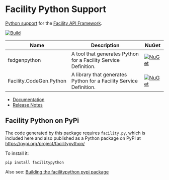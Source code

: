 # Facility Python Support

[Python support](https://facilityapi.github.io/generate/python) for the [Facility API Framework](https://facilityapi.github.io/).

[![Build](https://github.com/FacilityApi/FacilityPython/workflows/Build/badge.svg)](https://github.com/FacilityApi/FacilityPython/actions?query=workflow%3ABuild)

Name | Description | NuGet
--- | --- | ---
fsdgenpython | A tool that generates Python for a Facility Service Definition. | [![NuGet](https://img.shields.io/nuget/v/fsdgenpython.svg)](https://www.nuget.org/packages/fsdgenpython)
Facility.CodeGen.Python | A library that generates Python for a Facility Service Definition. | [![NuGet](https://img.shields.io/nuget/v/Facility.CodeGen.Python.svg)](https://www.nuget.org/packages/Facility.CodeGen.Python)

* [Documentation](https://facilityapi.github.io/)
* [Release Notes](ReleaseNotes.md)

## Facility Python on PyPi

The code generated by this package requires `facility.py`,
which is included here and also published
as a Python package on PyPI at
https://pypi.org/project/facilitypython/

To install it:
```
pip install facilitypython
```

Also see: [Building the facilitypython pypi package](BuildPip.Md)
